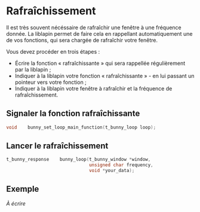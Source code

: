 
# Rafraîchissement #

Il est très souvent nécéssaire de rafraîchir une fenêtre à
une fréquence donnée.
La liblapin permet de faire cela en rappellant automatiquement
une de vos fonctions, qui sera chargée de rafraîchir votre
fenêtre.

Vous devez procéder en trois étapes :

  - Écrire la fonction « rafraîchissante » qui
  sera rappellée régulièrement par la liblapin ;
  - Indiquer à la liblapin votre fonction « rafraîchissante » -
  en lui passant un pointeur vers votre fonction ;
  - Indiquer à la liblapin votre fenêtre à rafraîchir et la
  fréquence de rafraîchissement.

## Signaler la fonction rafraîchissante ##

```c
void	bunny_set_loop_main_function(t_bunny_loop loop);
```

## Lancer le rafraîchissement ##

```c
t_bunny_response	bunny_loop(t_bunny_window *window,
							   unsigned char frequency,
							   void *your_data);
```

## Exemple ##

*À écrire*
